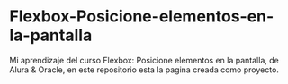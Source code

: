 # Flexbox-Posicione-elementos-en-la-pantalla
Mi aprendizaje del curso Flexbox: Posicione elementos en la pantalla, de Alura & Oracle, en este repositorio esta la pagina creada como proyecto.
